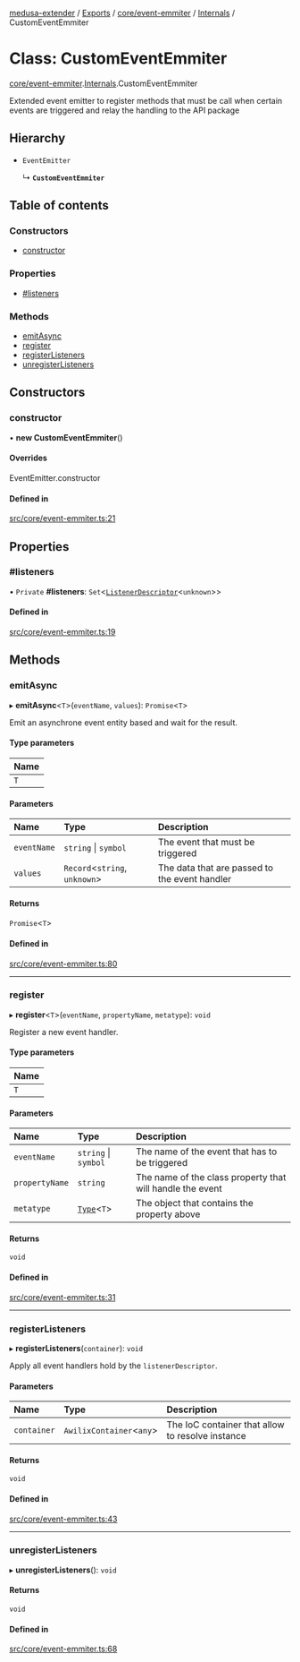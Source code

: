 [medusa-extender](../README.md) / [Exports](../modules.md) / [core/event-emmiter](../modules/core_event_emmiter.md) / [Internals](../modules/core_event_emmiter.Internals.md) / CustomEventEmmiter

# Class: CustomEventEmmiter

[core/event-emmiter](../modules/core_event_emmiter.md).[Internals](../modules/core_event_emmiter.Internals.md).CustomEventEmmiter

Extended event emitter to register methods that must be call when certain events are triggered and relay the handling to the API package

## Hierarchy

- `EventEmitter`

  ↳ **`CustomEventEmmiter`**

## Table of contents

### Constructors

- [constructor](core_event_emmiter.Internals.CustomEventEmmiter.md#constructor)

### Properties

- [#listeners](core_event_emmiter.Internals.CustomEventEmmiter.md##listeners)

### Methods

- [emitAsync](core_event_emmiter.Internals.CustomEventEmmiter.md#emitasync)
- [register](core_event_emmiter.Internals.CustomEventEmmiter.md#register)
- [registerListeners](core_event_emmiter.Internals.CustomEventEmmiter.md#registerlisteners)
- [unregisterListeners](core_event_emmiter.Internals.CustomEventEmmiter.md#unregisterlisteners)

## Constructors

### constructor

• **new CustomEventEmmiter**()

#### Overrides

EventEmitter.constructor

#### Defined in

[src/core/event-emmiter.ts:21](https://github.com/adrien2p/medusa-extender/blob/b8802ad/src/core/event-emmiter.ts#L21)

## Properties

### #listeners

• `Private` **#listeners**: `Set`<[`ListenerDescriptor`](../modules/core_event_emmiter.Internals.md#listenerdescriptor)<`unknown`\>\>

#### Defined in

[src/core/event-emmiter.ts:19](https://github.com/adrien2p/medusa-extender/blob/b8802ad/src/core/event-emmiter.ts#L19)

## Methods

### emitAsync

▸ **emitAsync**<`T`\>(`eventName`, `values`): `Promise`<`T`\>

Emit an asynchrone event entity based and wait for the result.

#### Type parameters

| Name |
| :------ |
| `T` |

#### Parameters

| Name | Type | Description |
| :------ | :------ | :------ |
| `eventName` | `string` \| `symbol` | The event that must be triggered |
| `values` | `Record`<`string`, `unknown`\> | The data that are passed to the event handler |

#### Returns

`Promise`<`T`\>

#### Defined in

[src/core/event-emmiter.ts:80](https://github.com/adrien2p/medusa-extender/blob/b8802ad/src/core/event-emmiter.ts#L80)

___

### register

▸ **register**<`T`\>(`eventName`, `propertyName`, `metatype`): `void`

Register a new event handler.

#### Type parameters

| Name |
| :------ |
| `T` |

#### Parameters

| Name | Type | Description |
| :------ | :------ | :------ |
| `eventName` | `string` \| `symbol` | The name of the event that has to be triggered |
| `propertyName` | `string` | The name of the class property that will handle the event |
| `metatype` | [`Type`](../interfaces/core_types.Type.md)<`T`\> | The object that contains the property above |

#### Returns

`void`

#### Defined in

[src/core/event-emmiter.ts:31](https://github.com/adrien2p/medusa-extender/blob/b8802ad/src/core/event-emmiter.ts#L31)

___

### registerListeners

▸ **registerListeners**(`container`): `void`

Apply all event handlers hold by the `listenerDescriptor`.

#### Parameters

| Name | Type | Description |
| :------ | :------ | :------ |
| `container` | `AwilixContainer`<`any`\> | The IoC container that allow to resolve instance |

#### Returns

`void`

#### Defined in

[src/core/event-emmiter.ts:43](https://github.com/adrien2p/medusa-extender/blob/b8802ad/src/core/event-emmiter.ts#L43)

___

### unregisterListeners

▸ **unregisterListeners**(): `void`

#### Returns

`void`

#### Defined in

[src/core/event-emmiter.ts:68](https://github.com/adrien2p/medusa-extender/blob/b8802ad/src/core/event-emmiter.ts#L68)
